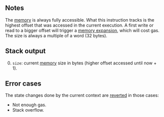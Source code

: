 ## Notes

The [memory](/about) is always fully accessible. What this instruction tracks is the highest offset that was accessed in the current execution. A first write or read to a bigger offset will trigger a [memory expansion](/about), which will cost gas. The size is always a multiple of a word (32 bytes).

## Stack output

0. `size`: current [memory](/about) size in bytes (higher offset accessed until now + 1).

## Error cases

The state changes done by the current context are [reverted](#FD) in those cases:
- Not enough gas.
- Stack overflow.
